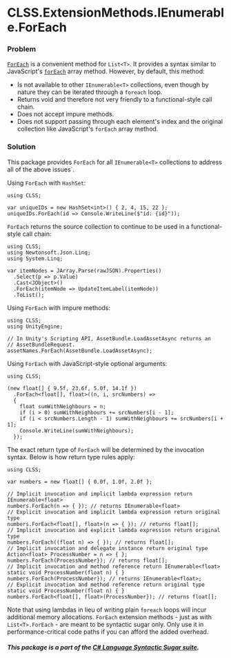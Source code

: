 ﻿# CLSS.ExtensionMethods.IEnumerable.ForEach

### Problem

[`ForEach`](https://docs.microsoft.com/en-us/dotnet/api/system.collections.generic.list-1.foreach) is a convenient method for `List<T>`. It provides a syntax similar to JavaScript's [`forEach`](https://developer.mozilla.org/en-US/docs/Web/JavaScript/Reference/Global_Objects/Array/forEach) array method. However, by default, this method:

- Is not available to other `IEnumerable<T>` collections, even though by nature they can be iterated through a `foreach` loop.
- Returns void and therefore not very friendly to a functional-style call chain.
- Does not accept impure methods.
- Does not support passing through each element's index and the original collection like JavaScript's `forEach` array method.

### Solution

This package provides `ForEach` for all `IEnumerable<T>` collections to address all of the above issues`.

Using `ForEach` with `HashSet`:

```
using CLSS;

var uniqueIDs = new HashSet<int>() { 2, 4, 15, 22 };
uniqueIDs.ForEach(id => Console.WriteLine($"id: {id}"));
```
`ForEach` returns the source collection to continue to be used in a functional-style call chain:

```
using CLSS;
using Newtonsoft.Json.Linq;
using System.Linq;

var itemNodes = JArray.Parse(rawJSON).Properties()
  .Select(p => p.Value)
  .Cast<JObject>()
  .ForEach(itemNode => UpdateItemLabel(itemNode))
  .ToList();
```

Using `ForEach` with impure methods:

```
using CLSS;
using UnityEngine;

// In Unity's Scripting API, AssetBundle.LoadAssetAsync returns an
// AssetBundleRequest.
assetNames.ForEach(AssetBundle.LoadAssetAsync);
```

Using `ForEach` with JavaScript-style optional arguments:

```
using CLSS;

(new float[] { 9.5f, 23.6f, 5.0f, 14.1f })
  .ForEach<float[], float>((n, i, srcNumbers) =>
  {
    float sumWithNeighbours = n;
    if (i > 0) sumWithNeighbours += srcNumbers[i - 1];
    if (i < srcNumbers.Length - 1) sumWithNeighbours += srcNumbers[i + 1];
    Console.WriteLine(sumWithNeighbours);
  });
```

The exact return type of `ForEach` will be determined by the invocation syntax. Below is how return type rules apply:

```
using CLSS;

var numbers = new float[] { 0.0f, 1.0f, 2.0f };

// Implicit invocation and implicit lambda expression return IEnumerable<float>
numbers.ForEach(n => { }); // returns IEnumerable<float>
// Explicit invocation and implicit lambda expression return original type
numbers.ForEach<float[], float>(n => { }); // returns float[];
// Implicit invocation and explicit lambda expression return original type
numbers.ForEach((float n) => { }); // returns float[];
// Implicit invocation and delegate instance return original type
Action<float> ProcessNumber = n => { };
numbers.ForEach(ProcessNumber}); // returns float[];
// Implicit invocation and method reference return IEnumerable<float>
static void ProcessNumber(float n) { }
numbers.ForEach(ProcessNumber}); // returns IEnumerable<float>;
// Explicit invocation and method reference return original type
static void ProcessNumber(float n) { }
numbers.ForEach<float[], float>(ProcessNumber}); // returns float[];
```

Note that using lambdas in lieu of writing plain `foreach` loops will incur additional memory allocations. `ForEach` extension methods - just as with `List<T>.ForEach` - are meant to be syntactic sugar only. Only use it in performance-critical code paths if you can afford the added overhead.

##### This package is a part of the [C# Language Syntactic Sugar suite](https://github.com/tonygiang/CLSS).